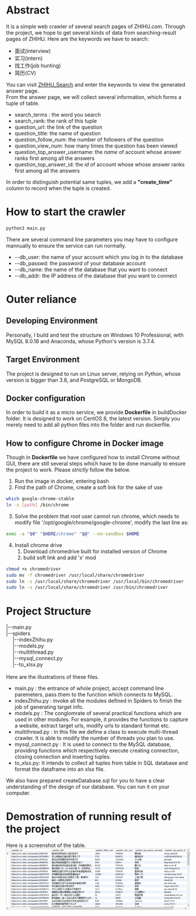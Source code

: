 # Abstract
It is a simple web crawler of several search pages of ZHIHU.com. Through the project, we hope to get several kinds of data from searching-result pages of ZHIHU. Here are the keywords we have to search:
* 面试(interview)
* 实习(intern)
* 找工作(job hunting)
* 简历(CV)
  
You can visit [ZHIHU_Search](https://www.zhihu.com/search) and enter the keywords to view the generated answer page.<br>
From the answer page, we will collect several information, which forms a tuple of table.
* search_terms : the word you search
* search_rank: the rank of this tuple
* question_url: the link of the question
* question_title: the name of question
* question_follow_num: the number of followers of the question
* question_view_num: how many times the question has been viewed
* question_top_answer_username: the *name* of account whose answer ranks first among all the answers
* question_top_answer_id: the *id* of account whose whose answer ranks first among all the answers

In order to distinguish potential same tuples, we add a **"create_time"** column to record when the tuple is created.
# How to start the crawler
```bash
python3 main.py 
```
There are several command line parameters you may have to configure mannually to ensure the service can run normally. <br>
* --db_user: the name of your account which you log in to the database
* --db_passwd: the password of your database account
* --db_name: the name of the database that you want to connect
* --db_addr: the IP address of the database that you want to connect

# Outer reliance
## Developing Environment
Personally, I build and test the structure on Windows 10 Professional, with MySQL 8.0.18 and Anaconda, whose Python's version is 3.7.4.
## Target Environment
The project is designed to run on Linux server, relying on Python, whose version is bigger than 3.6, and PostgreSQL or MongoDB.
## Docker configuration
 In order to build it as a micro service, we provide **Dockerfile** in buildDocker folder. It is designed to work on CentOS 8, the latest version. Simply you merely need to add all python files into the folder and run dockerfile.
## How to configure Chrome in Docker image
Though in **Dockerfile** we have configured how to install Chrome without GUI, there are still several steps which have to be done manually to ensure the project to work. Please *strictly* follow the below.
1. Run the image in docker, entering bash
2. Find the path of Chrome, create a soft link for the sake of use 
```bash
which google-chrome-stable
ln -s [path] /bin/chrome
```
3. Solve the problem that *root* user cannot run chrome, which needs to modify file '/opt/google/chrome/google-chrome', modify the last line as:
```bash
exec -a "$0" "$HERE/chrome" "$@" --no-sandbox $HOME
```
4. Install chrome drive
   1. Download chromedrive built for installed version of Chrome
   2. build soft link and add 'x' mod
```bash
chmod +x chromedriver
sudo mv -f chromedriver /usr/local/share/chromedriver
sudo ln -s /usr/local/share/chromedriver /usr/local/bin/chromedriver
sudo ln -s /usr/local/share/chromedriver /usr/bin/chromedriver
```


# Project Structure
|--main.py <br>
|--spiders<br>
&emsp;  |--indexZhihu.py<br>
&emsp;  |--models.py<br>
&emsp;  |--multithread.py<br>
&emsp;  |--mysql_connect.py<br>
&emsp;  |--to_xlsx.py<br>
<br>
Here are the illustrations of these files.
* main.py : the entrance of whole project, accept command line paremeters, pass them to the function which connects to MySQL.
* indexZhihu.py : invoke all the modules defined in Spiders to finish the job of generating target info.
* models.py : The conglomrate of several practical functions which are used in other modules. For example, it provides the functions to capture a website, extract target urls, modify urls to standard format etc.
* multithread.py : In this file we define a class to execute multi-thread crawler. It is able to modify the number of threads you plan to use.
* mysql_connect.py : It is used to connect to the MySQL database, providing functions which respectively execute creating connection, closing connection and inserting tuples.
* to_xlsx.py: It intends to collect all tuples from table in SQL database and format the dataframe into an xlsx file.

We also have prepared createDatabase.sql for you to have a clear understanding of the design of our database. You can run it on your computer.

# Demostration of running result of the project
Here is a screenshot of the table.<br>
<img src="https://github.com/HsudongDai/zhihu_crawler/blob/master/screenshot.png?raw=true" alt="demoGraph">